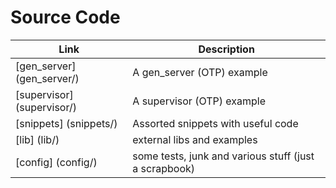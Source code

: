 # Source Code

| Link                       | Description                                           |
| -------------------------- | ----------------------------------------------------- |
| [gen_server] (gen_server/) | A gen_server (OTP) example                            |
| [supervisor] (supervisor/) | A supervisor (OTP) example                            |
| [snippets] (snippets/)     | Assorted snippets with useful code                    |
| [lib] (lib/)               | external libs and examples                            |
| [config] (config/)         | some tests, junk and various stuff (just a scrapbook) |
